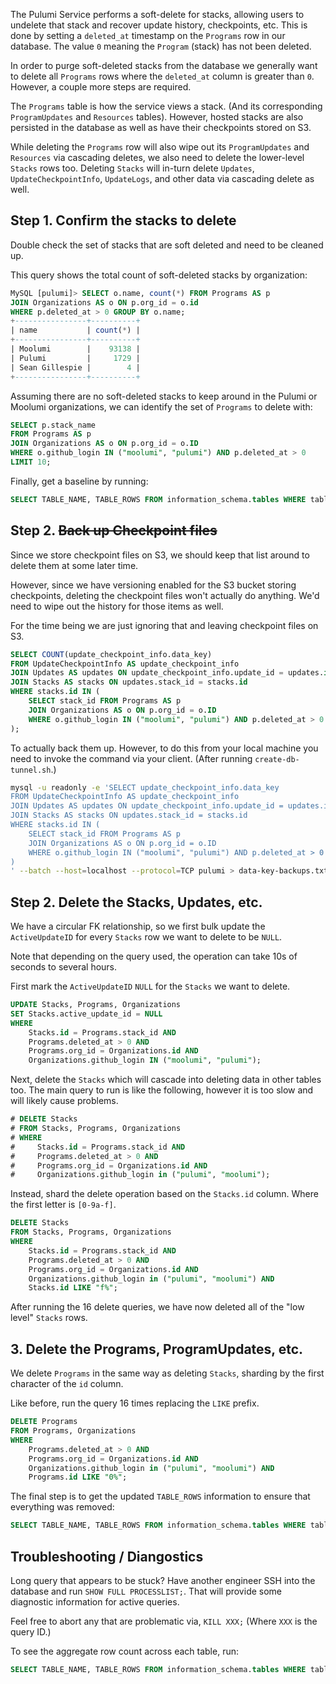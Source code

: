 The Pulumi Service performs a soft-delete for stacks, allowing users to undelete that stack and
recover update history, checkpoints, etc. This is done by setting a `deleted_at` timestamp on the
`Programs` row in our database. The value `0` meaning the `Program` (stack) has not been deleted.

In order to purge soft-deleted stacks from the database we generally want to delete all `Programs`
rows where the `deleted_at` column is greater than `0`. However, a couple more steps are required.

The `Programs` table is how the service views a stack. (And its corresponding `ProgramUpdates` and
`Resources` tables). However, hosted stacks are also persisted in the database as well as have
their checkpoints stored on S3.

While deleting the `Programs` row will also wipe out its `ProgramUpdates` and `Resources` via
cascading deletes, we also need to delete the lower-level `Stacks` rows too. Deleting `Stacks`
will in-turn delete `Updates`, `UpdateCheckpointInfo`, `UpdateLogs`, and other data via
cascading delete as well.

## Step 1. Confirm the stacks to delete

Double check the set of stacks that are soft deleted and need to be cleaned up.

This query shows the total count of soft-deleted stacks by organization:

```sql
MySQL [pulumi]> SELECT o.name, count(*) FROM Programs AS p
JOIN Organizations AS o ON p.org_id = o.id
WHERE p.deleted_at > 0 GROUP BY o.name;
+----------------+----------+
| name           | count(*) |
+----------------+----------+
| Moolumi        |    93138 |
| Pulumi         |     1729 |
| Sean Gillespie |        4 |
+----------------+----------+
```

Assuming there are no soft-deleted stacks to keep around in the Pulumi or Moolumi organizations,
we can identify the set of `Programs` to delete with:

```sql
SELECT p.stack_name
FROM Programs AS p
JOIN Organizations AS o ON p.org_id = o.ID
WHERE o.github_login IN ("moolumi", "pulumi") AND p.deleted_at > 0
LIMIT 10;
```

Finally, get a baseline by running:

```sql
SELECT TABLE_NAME, TABLE_ROWS FROM information_schema.tables WHERE table_schema = "pulumi";
```

## Step 2. ~~Back up Checkpoint files~~

Since we store checkpoint files on S3, we should keep that list around to delete them at some
later time.

However, since we have versioning enabled for the S3 bucket storing checkpoints, deleting the
checkpoint files won't actually do anything. We'd need to wipe out the history for those items
as well.

For the time being we are just ignoring that and leaving checkpoint files on S3.

```sql
SELECT COUNT(update_checkpoint_info.data_key)
FROM UpdateCheckpointInfo AS update_checkpoint_info
JOIN Updates AS updates ON update_checkpoint_info.update_id = updates.id
JOIN Stacks AS stacks ON updates.stack_id = stacks.id
WHERE stacks.id IN (
    SELECT stack_id FROM Programs AS p
    JOIN Organizations AS o ON p.org_id = o.ID
    WHERE o.github_login IN ("moolumi", "pulumi") AND p.deleted_at > 0
);
```

To actually back them up. However, to do this from your local machine you need
to invoke the command via your client. (After running `create-db-tunnel.sh`.)

```bash
mysql -u readonly -e 'SELECT update_checkpoint_info.data_key
FROM UpdateCheckpointInfo AS update_checkpoint_info
JOIN Updates AS updates ON update_checkpoint_info.update_id = updates.id
JOIN Stacks AS stacks ON updates.stack_id = stacks.id
WHERE stacks.id IN (
    SELECT stack_id FROM Programs AS p
    JOIN Organizations AS o ON p.org_id = o.ID
    WHERE o.github_login IN ("moolumi", "pulumi") AND p.deleted_at > 0
)
' --batch --host=localhost --protocol=TCP pulumi > data-key-backups.txt
```

## Step 2. Delete the Stacks, Updates, etc.

We have a circular FK relationship, so we first bulk update the `ActiveUpdateID` for every
`Stacks` row we want to delete to be `NULL`.

Note that depending on the query used, the operation can take 10s of seconds to several hours.

First mark the `ActiveUpdateID` `NULL` for the `Stacks` we want to delete.

```sql
UPDATE Stacks, Programs, Organizations
SET Stacks.active_update_id = NULL
WHERE
    Stacks.id = Programs.stack_id AND
    Programs.deleted_at > 0 AND
    Programs.org_id = Organizations.id AND
    Organizations.github_login IN ("moolumi", "pulumi");
```

Next, delete the `Stacks` which will cascade into deleting data in other tables too. The main
query to run is like the following, however it is too slow and will likely cause problems.

```sql
# DELETE Stacks
# FROM Stacks, Programs, Organizations
# WHERE
#     Stacks.id = Programs.stack_id AND
#     Programs.deleted_at > 0 AND
#     Programs.org_id = Organizations.id AND
#     Organizations.github_login in ("pulumi", "moolumi");
```

Instead, shard the delete operation based on the `Stacks.id` column. Where the first letter
is `[0-9a-f]`.

```sql
DELETE Stacks
FROM Stacks, Programs, Organizations
WHERE
    Stacks.id = Programs.stack_id AND
    Programs.deleted_at > 0 AND
    Programs.org_id = Organizations.id AND
    Organizations.github_login in ("pulumi", "moolumi") AND
    Stacks.id LIKE "f%";
```

After running the 16 delete queries, we have now deleted all of the "low level" `Stacks` rows.

## 3. Delete the Programs, ProgramUpdates, etc.

We delete `Programs` in the same way as deleting `Stacks`, sharding by the first character
of the `id` column.

Like before, run the query 16 times replacing the `LIKE` prefix.

```sql
DELETE Programs
FROM Programs, Organizations
WHERE
    Programs.deleted_at > 0 AND
    Programs.org_id = Organizations.id AND
    Organizations.github_login in ("pulumi", "moolumi") AND
    Programs.id LIKE "0%";
```

The final step is to get the updated `TABLE_ROWS` information to ensure that everything
was removed:

```sql
SELECT TABLE_NAME, TABLE_ROWS FROM information_schema.tables WHERE table_schema = "pulumi";
```

## Troubleshooting / Diangostics

Long query that appears to be stuck? Have another engineer SSH into the database and run
`SHOW FULL PROCESSLIST;`. That will provide some diagnostic information for active queries.

Feel free to abort any that are problematic via, `KILL XXX;` (Where `XXX` is the query ID.)

To see the aggregate row count across each table, run:

```sql
SELECT TABLE_NAME, TABLE_ROWS FROM information_schema.tables WHERE table_schema = "pulumi";
```